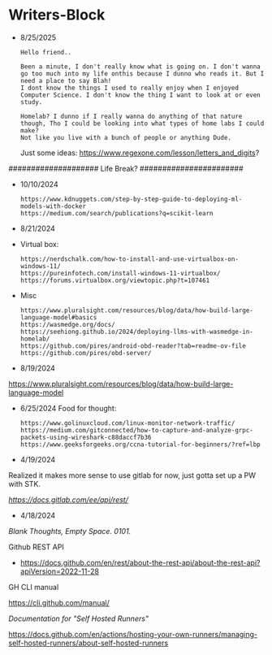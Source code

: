 # Writers-Block

- 8/25/2025
  
      Hello friend..

      Been a minute, I don't really know what is going on. I don't wanna go too much into my life onthis because I dunno who reads it. But I need a place to say Blah!
      I dont know the things I used to really enjoy when I enjoyed Computer Science. I don't know the thing I want to look at or even study.

      Homelab? I dunno if I really wanna do anything of that nature though, Tho I could be looking into what types of home labs I could make?
      Not like you live with a bunch of people or anything Dude.

  Just some ideas:
    https://www.regexone.com/lesson/letters_and_digits?



#################### Life Break? #######################

- 10/10/2024

      https://www.kdnuggets.com/step-by-step-guide-to-deploying-ml-models-with-docker
      https://medium.com/search/publications?q=scikit-learn

- 8/21/2024
- Virtual box:
  
      https://nerdschalk.com/how-to-install-and-use-virtualbox-on-windows-11/
      https://pureinfotech.com/install-windows-11-virtualbox/
      https://forums.virtualbox.org/viewtopic.php?t=107461

  
- Misc

      https://www.pluralsight.com/resources/blog/data/how-build-large-language-model#basics
      https://wasmedge.org/docs/
      https://seehiong.github.io/2024/deploying-llms-with-wasmedge-in-homelab/
      https://github.com/pires/android-obd-reader?tab=readme-ov-file
      https://github.com/pires/obd-server/

- 8/19/2024

https://www.pluralsight.com/resources/blog/data/how-build-large-language-model

- 6/25/2024
Food for thought:

      https://www.golinuxcloud.com/linux-monitor-network-traffic/
      https://medium.com/gitconnected/how-to-capture-and-analyze-grpc-packets-using-wireshark-c88daccf7b36
      https://www.geeksforgeeks.org/ccna-tutorial-for-beginners/?ref=lbp

- 4/19/2024

Realized it makes more sense to use gitlab for now, just gotta set up a PW with STK.

_https://docs.gitlab.com/ee/api/rest/_

- 4/18/2024

_Blank Thoughts, Empty Space. 0101._

Github REST API
- https://docs.github.com/en/rest/about-the-rest-api/about-the-rest-api?apiVersion=2022-11-28

GH CLI manual

https://cli.github.com/manual/

_Documentation for "Self Hosted Runners"_

https://docs.github.com/en/actions/hosting-your-own-runners/managing-self-hosted-runners/about-self-hosted-runners
